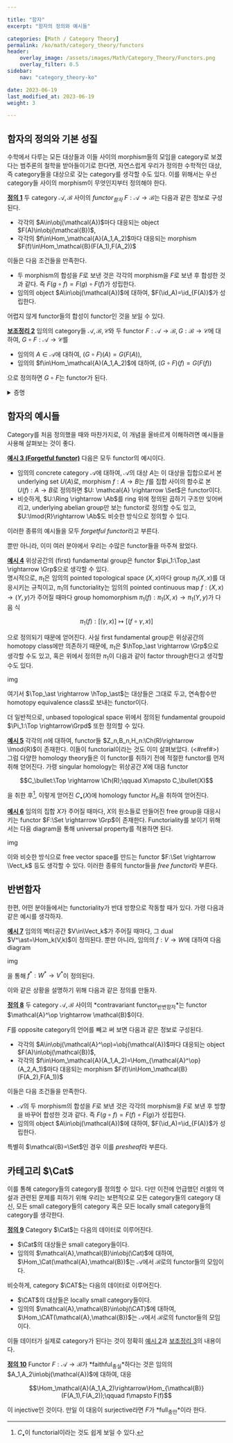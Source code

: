```yaml
---

title: "함자"
excerpt: "함자의 정의와 예시들"

categories: [Math / Category Theory]
permalink: /ko/math/category_theory/functors
header:
    overlay_image: /assets/images/Math/Category_Theory/Functors.png
    overlay_filter: 0.5
sidebar: 
    nav: "category_theory-ko"

date: 2023-06-19
last_modified_at: 2023-06-19
weight: 3

---
```


## 함자의 정의와 기본 성질

수학에서 다루는 모든 대상들과 이들 사이의 morphism들의 모임을 category로 보겠다는 범주론의 철학을 받아들이기로 한다면, 자연스럽게 우리가 정의한 수학적인 대상, 즉 category들을 대상으로 갖는 category를 생각할 수도 있다. 이를 위해서는 우선 category들 사이의 morphism이 무엇인지부터 정의해야 한다. 

<div class="definition" markdown="1">

<ins id="def1">**정의 1**</ins> 두 category $\mathcal{A},\mathcal{B}$ 사이의 *functor<sub>함자</sub>* $F:\mathcal{A}\rightarrow\mathcal{B}$는 다음과 같은 정보로 구성된다.

- 각각의 $A\in\obj(\mathcal{A})$마다 대응되는 object $F(A)\in\obj(\mathcal{B})$,
- 각각의 $f\in\Hom_\mathcal{A}(A_1,A_2)$마다 대응되는 morphism $F(f)\in\Hom_\mathcal{B}(F(A_1),F(A_2))$

이들은 다음 조건들을 만족한다.

- 두 morphism의 합성을 $F$로 보낸 것은 각각의 morphism을 $F$로 보낸 후 합성한 것과 같다. 즉 $F(g\circ f)=F(g)\circ F(f)$가 성립한다.
- 임의의 object $A\in\obj(\mathcal{A})$에 대하여, $F(\id_A)=\id_{F(A)}$가 성립한다.

</div>

어렵지 않게 functor들의 합성이 functor인 것을 보일 수 있다.

<div class="proposition" markdown="1">

<ins id="lem2">**보조정리 2**</ins> 임의의 category들 $\mathcal{A},\mathcal{B},\mathcal{C}$와 두 functor $F:\mathcal{A}\rightarrow \mathcal{B}, G:\mathcal{B}\rightarrow \mathcal{C}$에 대하여, $G\circ F:\mathcal{A} \rightarrow \mathcal{C}$를

- 임의의 $A\in \mathcal{A}$에 대하여, $(G\circ F)(A)=G(F(A))$,
- 임의의 $f\in\Hom_\mathcal{A}(A_1,A_2)$에 대하여, $(G\circ F)(f)=G(F(f))$

으로 정의하면 $G\circ F$는 functor가 된다.

</div>
<details class="proof" markdown="1">
<summary>증명</summary>

Functor가 만족해야 하는 두 조건만 보이면 충분하며, 이는

$$(G\circ F)(g\circ f)=G(F(g\circ f))=G(F(g)\circ F(f))=G(F(g))\circ G(F(f))=(G\circ F)(g)\circ(G\circ F)(f)$$

그리고

$$(G\circ F)(\id_A)=G(F(\id_A))=G(\id_{F(A)})=\id_{G(F(A))}=\id_{(G\circ F)(A)}$$

으로부터 자명하다.

</details>

## 함자의 예시들

Category를 처음 정의했을 때와 마찬가지로, 이 개념을 올바르게 이해하려면 예시들을 사용해 살펴보는 것이 좋다. 

<div class="example" markdown="1">

<ins id="ex3">**예시 3 (Forgetful functor)**</ins> 다음은 모두 functor의 예시이다.

- 임의의 concrete category $\mathcal{A}$에 대하여, $\mathcal{A}$의 대상 $A$는 이 대상을 집합으로서 본 underlying set $U(A)$로, morphism $f:A \rightarrow B$는 $f$를 집합 사이의 함수로 본 $U(f):A \rightarrow B$로 정의하면 $U: \mathcal{A} \rightarrow \Set$은 functor이다. 
- 비슷하게, $U:\Ring \rightarrow \Ab$를 ring 위에 정의된 곱하기 구조만 잊어버리고, underlying abelian group만 보는 functor로 정의할 수도 있고, $U:\lmod{R}\rightarrow \Ab$도 비슷한 방식으로 정의할 수 있다. 

이러한 종류의 예시들을 모두 *forgetful functor*라고 부른다.

</div>

뿐만 아니라, 이미 여러 분야에서 우리는 수많은 functor들을 마주쳐 왔었다.

<div class="example" markdown="1">

<ins id="ex4">**예시 4**</ins> 위상공간의 (first) fundamental group은 functor $\pi_1:\Top_\ast \rightarrow \Grp$으로 생각할 수 있다.  
명시적으로, $\pi_1$은 임의의 pointed topological space $(X,x)$마다 group $\pi_1(X,x)$를 대응시키는 규칙이고, $\pi_1$의 functoriality는 임의의 pointed continuous map $f:(X,x) \rightarrow(Y,y)$가 주어질 때마다 group homomorphism $\pi_1(f):\pi_1(X,x)\rightarrow\pi_1(Y,y)$가 다음 식

$$\pi_1(f):[(\gamma,x)]\mapsto [(f\circ\gamma,x)]$$

으로 정의되기 때문에 얻어진다. 사실 first fundamental group은 위상공간의 homotopy class에만 의존하기 때문에, $\pi_1$은 $\hTop_\ast \rightarrow \Grp$으로 생각할 수도 있고, 혹은 위에서 정의한 $\pi_1$이 다음과 같이 factor through한다고 생각할 수도 있다.

img

여기서 $\Top_\ast \rightarrow \hTop_\ast$는 대상들은 그대로 두고, 연속함수만 homotopy equivalence class로 보내는 functor이다. 

더 일반적으로, unbased topological space 위에서 정의된 fundamental groupoid $\Pi_1:\Top \rightarrow\Grpd$ 또한 정의할 수 있다. 

</div>

<div class="example" markdown="1">

<ins id="ex5">**예시 5**</ins> 각각의 $n$에 대하여, functor들 $Z_n,B_n,H_n:\Ch(R)\rightarrow \lmod{R}$이 존재한다. 이들이 functorial이라는 것도 이미 살펴보았다. (<#ref#>) 그럼 다양한 homology theory들은 이 functor를 취하기 전에 적절한 functor를 먼저 취해 얻어진다. 가령 singular homology는 위상공간 $X$에 대음 functor

$$C_\bullet:\Top \rightarrow \Ch(R);\qquad X\mapsto C_\bullet(X)$$

을 취한 후[^1], 이렇게 얻어진 $C_\bullet(X)$에 homology functor $H_n$을 취하여 얻어진다. 

</div>

<div class="example" markdown="1">

<ins id="ex6">**예시 6**</ins> 임의의 집합 $X$가 주어질 때마다, $X$의 원소들로 만들어진 free group을 대응시키는 functor $F:\Set \rightarrow \Grp$이 존재한다. Functoriality를 보이기 위해서는 다음 diagram을 통해 universal property를 적용하면 된다.

img

이와 비슷한 방식으로 free vector space를 만드는 functor $F:\Set \rightarrow \Vect_k$ 등도 생각할 수 있다. 이러한 종류의 functor들을 *free functor*라 부른다.

</div>

## 반변함자

한편, 어떤 분야들에서는 functoriality가 반대 방향으로 작동할 때가 있다. 가령 다음과 같은 예시를 생각하자.

<div class="example" markdown="1">

<ins id="ex7">**예시 7**</ins> 임의의 벡터공간 $V\in\Vect_k$가 주어질 때마다, 그 dual $V^\ast=\Hom_k(V,k)$이 정의된다. 뿐만 아니라, 임의의 $f:V \rightarrow W$에 대하여 다음 diagram

img

을 통해 $f^\ast: W^\ast \rightarrow V^\ast$이 정의된다.

</div>

이와 같은 상황을 설명하기 위해 다음과 같은 정의를 만들자.

<div class="definition" markdown="1">

<ins id="def8">**정의 8**</ins> 두 category $\mathcal{A},\mathcal{B}$ 사이의 *contravariant functor<sub>반변함자</sub>*는 functor $\mathcal{A}^\op \rightarrow \mathcal{B}$이다.

</div>

$F$를 opposite category의 언어를 빼고 써 보면 다음과 같은 정보로 구성된다.

- 각각의 $A\in\obj(\mathcal{A}^\op)=\obj(\mathcal{A})$마다 대응되는 object $F(A)\in\obj(\mathcal{B})$,
- 각각의 $f\in\Hom_\mathcal{A}(A_1,A_2)=\Hom_{\mathcal{A}^\op}(A_2,A_1)$마다 대응되는 morphism $F(f)\in\Hom_\mathcal{B}(F(A_2),F(A_1))$

이들은 다음 조건들을 만족한다.

- $\mathcal{A}$의 두 morphism의 합성을 $F$로 보낸 것은 각각의 morphism을 $F$로 보낸 후 방향을 바꾸어 합성한 것과 같다. 즉 $F(g\circ f)=F(f)\circ F(g)$가 성립한다.
- 임의의 object $A\in\obj(\mathcal{A})$에 대하여, $F(\id_A)=\id_{F(A)}$가 성립한다.

특별히 $\mathcal{B}=\Set$인 경우 이를 *presheaf*라 부른다.

## 카테고리 $\Cat$

이를 통해 category들의 category를 정의할 수 있다. 다만 이전에 언급했던 러셀의 역설과 관련된 문제를 피하기 위해 우리는 보편적으로 모든 category들의 category 대신, 모든 small category들의 category 혹은 모든 locally small category들의 category를 생각한다.

<div class="definition" markdown="1">

<ins id="def9">**정의 9**</ins> Category $\Cat$는 다음의 데이터로 이루어진다.

- $\Cat$의 대상들은 small category들이다.
- 임의의 $\mathcal{A},\mathcal{B}\in\obj(\Cat)$에 대하여, $\Hom_\Cat(\mathcal{A},\mathcal{B})$는 $\mathcal{A}$에서 $\mathcal{B}$로의 functor들의 모임이다.

비슷하게, category $\CAT$는 다음의 데이터로 이루어진다.

- $\CAT$의 대상들은 locally small category들이다.
- 임의의 $\mathcal{A},\mathcal{B}\in\obj(\CAT)$에 대하여, $\Hom_\CAT(\mathcal{A},\mathcal{B})$는 $\mathcal{A}$에서 $\mathcal{B}$로의 functor들의 모임이다.

</div>

이들 데이터가 실제로 category가 된다는 것이 정확히 [예시 2](#ex2)과 [보조정리 3](#lem3)의 내용이다. 

<div class="definition" markdown="1">

<ins id="def10">**정의 10**</ins> Functor $F:\mathcal{A}\rightarrow \mathcal{B}$가 *faithful<sub>충실</sub>*하다는 것은 임의의 $A_1,A_2\in\obj(\mathcal{A})$에 대하여, 대응

$$\Hom_\mathcal{A}(A_1,A_2)\rightarrow\Hom_{\mathcal{B}}(F(A_1),F(A_2));\qquad f\mapsto F(f)$$

이 injective인 것이다. 만일 이 대응이 surjective라면 $F$가 *full<sub>충만</sub>*이라 한다.

</div>



[^1]: $C_\bullet$이 functorial이라는 것도 쉽게 보일 수 있다.